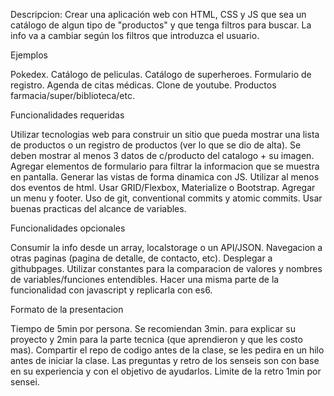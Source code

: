 Descripcion: Crear una aplicación web con HTML, CSS y JS que sea un catálogo de algun tipo de "productos" y que tenga filtros para buscar. La info va a cambiar según los filtros que introduzca el usuario.

Ejemplos

Pokedex.
Catálogo de peliculas.
Catálogo de superheroes.
Formulario de registro.
Agenda de citas médicas.
Clone de youtube.
Productos farmacia/super/biblioteca/etc.

Funcionalidades requeridas

Utilizar tecnologias web para construir un sitio que pueda mostrar una lista de productos o un registro de productos (ver lo que se dio de alta).
Se deben mostrar al menos 3 datos de c/producto del catalogo + su imagen.
Agregar elementos de formulario para filtrar la informacion que se muestra en pantalla.
Generar las vistas de forma dinamica con JS.
Utilizar al menos dos eventos de html.
Usar GRID/Flexbox, Materialize o Bootstrap.
Agregar un menu y footer.
Uso de git, conventional commits y atomic commits.
Usar buenas practicas del alcance de variables.

Funcionalidades opcionales

Consumir la info desde un array, localstorage o un API/JSON.
Navegacion a otras paginas (pagina de detalle, de contacto, etc).
Desplegar a githubpages.
Utilizar constantes para la comparacion de valores y nombres de variables/funciones entendibles.
Hacer una misma parte de la funcionalidad con javascript y replicarla con es6.

Formato de la presentacion

Tiempo de 5min por persona.
Se recomiendan 3min. para explicar su proyecto y 2min para la parte tecnica (que aprendieron y que les costo mas).
Compartir el repo de codigo antes de la clase, se les pedira en un hilo antes de iniciar la clase.
Las preguntas y retro de los senseis son con base en su experiencia y con el objetivo de ayudarlos.
Limite de la retro 1min por sensei.